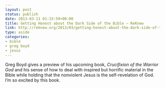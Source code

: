 ```yaml
---
layout: post
status: publish
date: 2013-03-11 01:33:59+00:00
title: Getting Honest about the Dark Side of the Bible – ReKnew
link: http://reknew.org/2013/03/getting-honest-about-the-dark-side-of-the-bible/?utm_source=rss&utm_medium=rss&utm_campaign=getting-honest-about-the-dark-side-of-the-bible
type: aside
categories:
- bible
- greg boyd
- jesus
---
```


Greg Boyd gives a preview of his upcoming book, _Crucifixion of the Warrior God_ and his sense of how to deal with inspired but horrific material in the Bible while holding that the nonviolent Jesus is the self-revelation of God. I’m so excited by this book.
